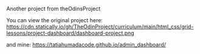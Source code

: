 Another project from theOdinsProject 

You can view the original project here: https://cdn.statically.io/gh/TheOdinProject/curriculum/main/html_css/grid-lessons/project-dashboard/dashboard-project.png

and mine: https://tatiahumadacode.github.io/admin_dashboard/
